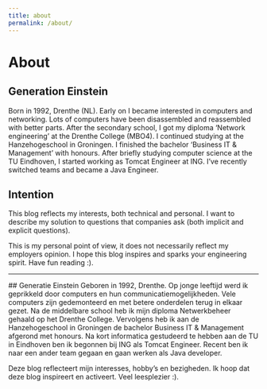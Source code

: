 ```yaml
---
title: about
permalink: /about/
---
```

# About

## Generation Einstein
Born in 1992, Drenthe (NL). Early on I became interested in computers and networking. Lots of computers have been disassembled and reassembled with better parts. After the secondary school, I got my diploma ‘Network engineering’ at the Drenthe College (MBO4). I continued studying at the Hanzehogeschool in Groningen. I finished the bachelor ‘Business IT & Management’ with honours. After briefly studying computer science at the TU Eindhoven, I started working as Tomcat Engineer at ING. I’ve recently switched teams and became a Java Engineer.

## Intention
This blog reflects my interests, both technical and personal. I want to describe my solution to questions that companies ask (both implicit and explicit questions).

This is my personal point of view, it does not necessarily reflect my employers opinion. I hope this blog inspires and sparks your engineering spirit. Have fun reading :).

<hr>
## Generatie Einstein
Geboren in 1992, Drenthe. Op jonge leeftijd werd ik geprikkeld door computers en hun communicatiemogelijkheden. Vele computers zijn gedemonteerd en met betere onderdelen terug in elkaar gezet. Na de middelbare school heb ik mijn diploma Netwerkbeheer gehaald op het Drenthe College. Vervolgens heb ik aan de Hanzehogeschool in Groningen de bachelor Business IT & Management afgerond met honours. Na kort informatica gestudeerd te hebben aan de TU in Eindhoven ben ik begonnen bij ING als Tomcat Engineer. Recent ben ik naar een ander team gegaan en gaan werken als Java developer. 

Deze blog reflecteert mijn interesses, hobby’s en bezigheden. Ik hoop dat deze blog inspireert en activeert. Veel leesplezier :).

